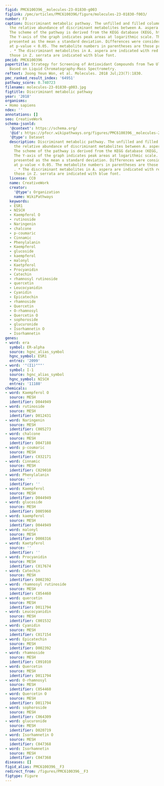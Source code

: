 ```yaml
---
figid: PMC6100396__molecules-23-01830-g003
figlink: /pmc/articles/PMC6100396/figure/molecules-23-01830-f003/
number: F3
caption: Discriminant metabolic pathway. The unfilled and filled columns represent
  the relative abundance of discriminant metabolites between A. aspera and Z. serrata.
  The scheme of the pathway is derived from the KEGG database (KEGG, http://www.genome.jp/kegg).
  The Y-axis of the graph indicates peak areas at logarithmic scale. The data are
  presented as the mean ± standard deviation. Differences were considered significant
  at p-value < 0.05. The metabolite numbers in parentheses are those presented in
  . * The discriminant metabolites in A. aspera are indicated with red font ** and
  those in Z. serrata are indicated with blue font.
pmcid: PMC6100396
papertitle: Strategy for Screening of Antioxidant Compounds from Two Ulmaceae Species
  Based on Liquid Chromatography-Mass Spectrometry.
reftext: Joong Yeun Won, et al. Molecules. 2018 Jul;23(7):1830.
pmc_ranked_result_index: '64951'
pathway_score: 0.740723
filename: molecules-23-01830-g003.jpg
figtitle: Discriminant metabolic pathway
year: '2018'
organisms:
- Homo sapiens
ndex: ''
annotations: []
seo: CreativeWork
schema-jsonld:
  '@context': https://schema.org/
  '@id': https://pfocr.wikipathways.org/figures/PMC6100396__molecules-23-01830-g003.html
  '@type': Dataset
  description: Discriminant metabolic pathway. The unfilled and filled columns represent
    the relative abundance of discriminant metabolites between A. aspera and Z. serrata.
    The scheme of the pathway is derived from the KEGG database (KEGG, http://www.genome.jp/kegg).
    The Y-axis of the graph indicates peak areas at logarithmic scale. The data are
    presented as the mean ± standard deviation. Differences were considered significant
    at p-value < 0.05. The metabolite numbers in parentheses are those presented in
    . * The discriminant metabolites in A. aspera are indicated with red font ** and
    those in Z. serrata are indicated with blue font.
  license: CC0
  name: CreativeWork
  creator:
    '@type': Organization
    name: WikiPathways
  keywords:
  - ESR1
  - NISCH
  - Kaempferol O
  - rutinoside
  - Naringenin
  - chalcone
  - p-coumaric
  - Cinnamic
  - Phenylalanin
  - Kaempferol
  - glucoside
  - kaempferol
  - malonyl
  - Kaetpferol
  - Procyanidin
  - Catechin
  - rhamnosyl rutinoside
  - quercetin
  - Leucocyanidin
  - Cyanidin
  - Epicatechin
  - rhamnoside
  - Quercetin
  - O-rhamnosyl
  - Quercetin O
  - sophoroside
  - glucuronide
  - Isorhamnetin O
  - Isorhamnetin
genes:
- word: era
  symbol: ER-alpha
  source: hgnc_alias_symbol
  hgnc_symbol: ESR1
  entrez: '2099'
- word: '"(I1)"""'
  symbol: I-1
  source: hgnc_alias_symbol
  hgnc_symbol: NISCH
  entrez: '11188'
chemicals:
- word: Kaempferol O
  source: MESH
  identifier: D044949
- word: rutinoside
  source: MESH
  identifier: D012431
- word: Naringenin
  source: MESH
  identifier: C005273
- word: chalcone
  source: MESH
  identifier: D047188
- word: p-coumaric
  source: MESH
  identifier: C032171
- word: Cinnamic
  source: MESH
  identifier: C029010
- word: Phenylalanin
  source: ''
  identifier: ''
- word: Kaempferol
  source: MESH
  identifier: D044949
- word: glucoside
  source: MESH
  identifier: D005960
- word: kaempferol
  source: MESH
  identifier: D044949
- word: malonyl
  source: MESH
  identifier: D008316
- word: Kaetpferol
  source: ''
  identifier: ''
- word: Procyanidin
  source: MESH
  identifier: C017674
- word: Catechin
  source: MESH
  identifier: D002392
- word: rhamnosyl rutinoside
  source: MESH
  identifier: C054460
- word: quercetin
  source: MESH
  identifier: D011794
- word: Leucocyanidin
  source: MESH
  identifier: C001532
- word: Cyanidin
  source: MESH
  identifier: C017154
- word: Epicatechin
  source: MESH
  identifier: D002392
- word: rhamnoside
  source: MESH
  identifier: C091010
- word: Quercetin
  source: MESH
  identifier: D011794
- word: O-rhamnosyl
  source: MESH
  identifier: C054460
- word: Quercetin O
  source: MESH
  identifier: D011794
- word: sophoroside
  source: MESH
  identifier: C064309
- word: glucuronide
  source: MESH
  identifier: D020719
- word: Isorhamnetin O
  source: MESH
  identifier: C047368
- word: Isorhamnetin
  source: MESH
  identifier: C047368
diseases: []
figid_alias: PMC6100396__F3
redirect_from: /figures/PMC6100396__F3
figtype: Figure
---
```

